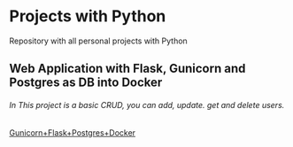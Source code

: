 # Projects with Python
Repository with all personal projects with Python

## Web Application with Flask, Gunicorn and Postgres as DB into Docker
###### In This project is a basic CRUD, you can add, update. get and delete users.
[Gunicorn+Flask+Postgres+Docker](https://github.com/fishviche/knowledge_in_python/tree/main/Gunicorn%2BFlask%2BPostgres%2BDocker)